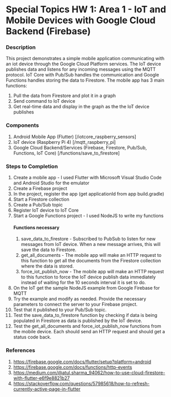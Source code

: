 # Special Topics HW 1: Area 1 - IoT and Mobile Devices with Google Cloud Backend (Firebase)

### Description
This project demonstrates a simple mobile application communicating with an iot device through the Google Cloud Platform services. The IoT device publishes data and listens for any incoming messages using the MQTT protocol. IoT Core with Pub/Sub handles the communication and Google Functions handles storing the data to Firestore. The mobile app has 3 main functions:
1. Pull the data from Firestore and plot it in a graph
1. Send command to IoT device 
1. Get real-time data and display in the graph as the the IoT device publishes

### Components
1. Android Mobile App (Flutter) [/iotcore_raspberry_sensors]
1. IoT device (Raspberry Pi 4) [/mqtt_raspberry_pi]
1. Google Cloud Backend/Services (Firebase, Firestore, Pub/Sub, Functions, IoT Core) [/functions/save_to_firestore]

### Steps to Completion
1. Create a mobile app - I used Flutter with Microsoft Visual Studio Code and Android Studio for the emulator
1. Create a Firebase project
1. In the project, register the app (get applicationId from app build.gradle)
1. Start a Firestore collection
1. Create a Pub/Sub topic
1. Register IoT device to IoT Core
1. Start a Google Functions project - I used NodeJS to write my functions
    #### Functions necessary
    1. save_data_to_firestore - Subscribed to PubSub to listen for new messages from IoT device. When a new message arrives, this will save the data to Firestore.
    1. get_all_documents - The mobile app will make an HTTP request to this function to get all the documents from the Firestore collection where the data is stored.
    1. force_iot_publish_now - The mobile app will make an HTTP request to this function to force the IoT device publish data immediately instead of waiting for the 10 seconds interval it is set to do.
1. On the IoT get the sample NodeJS example from Google Firebase for MQTT
1. Try the example and modify as needed. Provide the necessary parameters to connect the server to your Firebase project. 
1. Test that it published to your Pub/Sub topic.
1. Test the save_data_to_firestore function by checking if data is being populated in Firestore as data is published by the IoT device.
1. Test the get_all_documents and force_iot_publish_now functions from the mobile device. Each should send an HTTP request and should get a status code back.

### References
1. https://firebase.google.com/docs/flutter/setup?platform=android
1. https://firebase.google.com/docs/functions/http-events
1. https://medium.com/@atul.sharma_94062/how-to-use-cloud-firestore-with-flutter-e6f9e8821b27
1. https://stackoverflow.com/questions/57985618/how-to-refresh-currently-active-page-in-flutter
